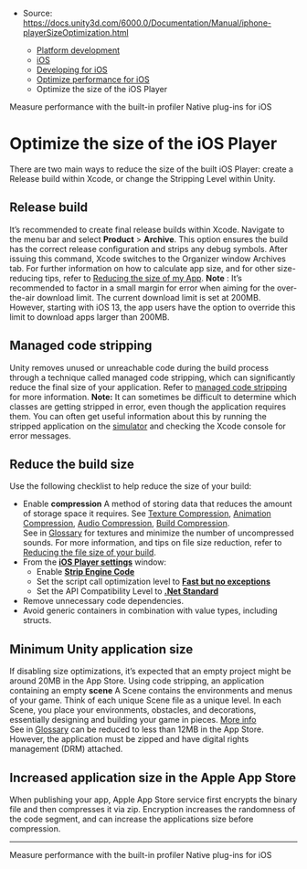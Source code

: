 * Source: https://docs.unity3d.com/6000.0/Documentation/Manual/iphone-playerSizeOptimization.html

  * [Platform development ](https://docs.unity3d.com/6000.0/Documentation/Manual/PlatformSpecific.html)
  * [iOS](https://docs.unity3d.com/6000.0/Documentation/Manual/iphone.html)
  * [Developing for iOS](https://docs.unity3d.com/6000.0/Documentation/Manual/ios-developing.html)
  * [Optimize performance for iOS](https://docs.unity3d.com/6000.0/Documentation/Manual/iphone-performance.html)
  * Optimize the size of the iOS Player


[](https://docs.unity3d.com/6000.0/Documentation/Manual/iphone-InternalProfiler.html)
Measure performance with the built-in profiler
[](https://docs.unity3d.com/6000.0/Documentation/Manual/PluginsForIOS.html)
Native plug-ins for iOS
# Optimize the size of the iOS Player
There are two main ways to reduce the size of the built iOS Player: create a Release build within Xcode, or change the Stripping Level within Unity.
## Release build
It’s recommended to create final release builds within Xcode. Navigate to the menu bar and select **Product** > **Archive**. This option ensures the build has the correct release configuration and strips any debug symbols. After issuing this command, Xcode switches to the Organizer window Archives tab. For further information on how to calculate app size, and for other size-reducing tips, refer to [Reducing the size of my App](https://developer.apple.com/library/content/qa/qa1795/_index.html).
**Note** : It’s recommended to factor in a small margin for error when aiming for the over-the-air download limit. The current download limit is set at 200MB. However, starting with iOS 13, the app users have the option to override this limit to download apps larger than 200MB. 
## Managed code stripping
Unity removes unused or unreachable code during the build process through a technique called managed code stripping, which can significantly reduce the final size of your application. Refer to [managed code stripping](https://docs.unity3d.com/6000.0/Documentation/Manual/managed-code-stripping.html) for more information.
**Note:** It can sometimes be difficult to determine which classes are getting stripped in error, even though the application requires them. You can often get useful information about this by running the stripped application on the [simulator](https://developer.apple.com/documentation/xcode/running-your-app-in-simulator-or-on-a-device) and checking the Xcode console for error messages.
## Reduce the build size
Use the following checklist to help reduce the size of your build: 
  * Enable **compression** A method of storing data that reduces the amount of storage space it requires. See [Texture Compression](https://docs.unity3d.com/6000.0/Documentation/Manual/class-TextureImporterOverride), [Animation Compression](https://docs.unity3d.com/6000.0/Documentation/Manual/class-AnimationClip.html#AssetProperties), [Audio Compression](https://docs.unity3d.com/6000.0/Documentation/Manual/class-AudioClip.html), [Build Compression](https://docs.unity3d.com/6000.0/Documentation/Manual/ReducingFilesize.html).  
See in [Glossary](https://docs.unity3d.com/6000.0/Documentation/Manual/Glossary.html#compression) for textures and minimize the number of uncompressed sounds. For more information, and tips on file size reduction, refer to [Reducing the file size of your build](https://docs.unity3d.com/6000.0/Documentation/Manual/ReducingFilesize.html).
  * From the [**iOS Player settings**](https://docs.unity3d.com/6000.0/Documentation/Manual/class-PlayerSettingsiOS.html) window: 
    * Enable [**Strip Engine Code**](https://docs.unity3d.com/6000.0/Documentation/Manual/class-PlayerSettingsiOS.html#Optimization)
    * Set the script call optimization level to [**Fast but no exceptions**](https://docs.unity3d.com/6000.0/Documentation/Manual/class-PlayerSettingsiOS.html#Optimization)
    * Set the API Compatibility Level to [**.Net Standard**](https://docs.unity3d.com/6000.0/Documentation/Manual/class-PlayerSettingsiOS.html#Configuration)
  * Remove unnecessary code dependencies.
  * Avoid generic containers in combination with value types, including structs.


## Minimum Unity application size
If disabling size optimizations, it’s expected that an empty project might be around 20MB in the App Store. Using code stripping, an application containing an empty **scene** A Scene contains the environments and menus of your game. Think of each unique Scene file as a unique level. In each Scene, you place your environments, obstacles, and decorations, essentially designing and building your game in pieces. [More info](https://docs.unity3d.com/6000.0/Documentation/Manual/CreatingScenes.html)  
See in [Glossary](https://docs.unity3d.com/6000.0/Documentation/Manual/Glossary.html#Scene) can be reduced to less than 12MB in the App Store. However, the application must be zipped and have digital rights management (DRM) attached. 
## Increased application size in the Apple App Store
When publishing your app, Apple App Store service first encrypts the binary file and then compresses it via zip. Encryption increases the randomness of the code segment, and can increase the applications size before compression.
* * *
[](https://docs.unity3d.com/6000.0/Documentation/Manual/iphone-InternalProfiler.html)
Measure performance with the built-in profiler
[](https://docs.unity3d.com/6000.0/Documentation/Manual/PluginsForIOS.html)
Native plug-ins for iOS

